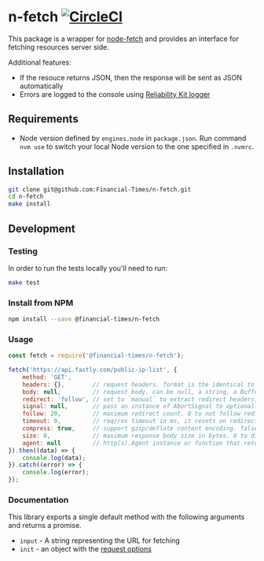 # n-fetch [![CircleCI](https://circleci.com/gh/Financial-Times/n-fetch.svg?style=svg&circle-token=33bcf2eb98fe2e875cc66de93d7e4a50369c952d)](https://github.com/Financial-Times/n-fetch)

This package is a wrapper for [node-fetch](https://www.npmjs.com/package/node-fetch) and provides an interface for fetching resources server side.

Additional features:
- If the resouce returns JSON, then the response will be sent as JSON automatically
- Errors are logged to the console using [Reliability Kit logger](https://github.com/Financial-Times/dotcom-reliability-kit/tree/main/packages/logger#readme)


## Requirements

* Node version defined by `engines.node` in `package.json`. Run command `nvm use` to switch your local Node version to the one specified in `.nvmrc`.


## Installation

```sh
git clone git@github.com:Financial-Times/n-fetch.git
cd n-fetch
make install
```


## Development

### Testing

In order to run the tests locally you'll need to run:

```sh
make test
```

### Install from NPM

```sh
npm install --save @financial-times/n-fetch
```

### Usage

```js
const fetch = require('@financial-times/n-fetch');

fetch('https://api.fastly.com/public-ip-list', {
    method: 'GET',
    headers: {},        // request headers. format is the identical to that accepted by the Headers constructor (see below)
    body: null,         // request body. can be null, a string, a Buffer, a Blob, or a Node.js Readable stream
    redirect: 'follow', // set to `manual` to extract redirect headers, `error` to reject redirect
    signal: null,       // pass an instance of AbortSignal to optionally abort requests
    follow: 20,         // maximum redirect count. 0 to not follow redirect
    timeout: 0,         // req/res timeout in ms, it resets on redirect. 0 to disable (OS limit applies). Signal is recommended instead.
    compress: true,     // support gzip/deflate content encoding. false to disable
    size: 0,            // maximum response body size in bytes. 0 to disable
    agent: null         // http(s).Agent instance or function that returns an instance (see below)
}).then((data) => {
    console.log(data);
}).catch((error) => {
    console.log(error);
});
```

### Documentation

This library exports a single default method with the following arguments and returns a promise.
- `input` - A string representing the URL for fetching
- `init` - an object with the [request options](https://www.npmjs.com/package/node-fetch#options)

